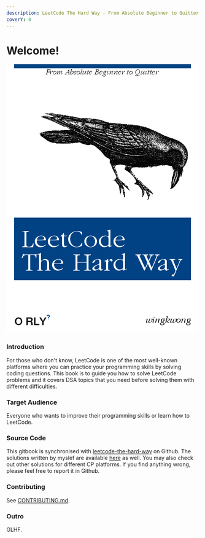 ```yaml
---
description: LeetCode The Hard Way - From Absolute Beginner to Quitter
coverY: 0
---
```


# Welcome!

![](<.gitbook/assets/image (2).png>)

### Introduction

For those who don't know, LeetCode is one of the most well-known platforms where you can practice your programming skills by solving coding questions. This book is to guide you how to solve LeetCode problems and it covers DSA topics that you need before solving them with different difficulties.

### Target Audience

Everyone who wants to improve their programming skills or learn how to LeetCode.

### Source Code

This gitbook is synchronised with [leetcode-the-hard-way](https://github.com/wingkwong/leetcode-the-hard-way) on Github. The solutions written by myslef are available [here](https://github.com/wingkwong/competitive-programming/tree/master/leetcode/problems) as well. You may also check out other solutions for different CP platforms. If you find anything wrong, please feel free to report it in Github.

### Contributing

See [CONTRIBUTING.md](CONTRIBUTING.md).

### Outro

GLHF.
